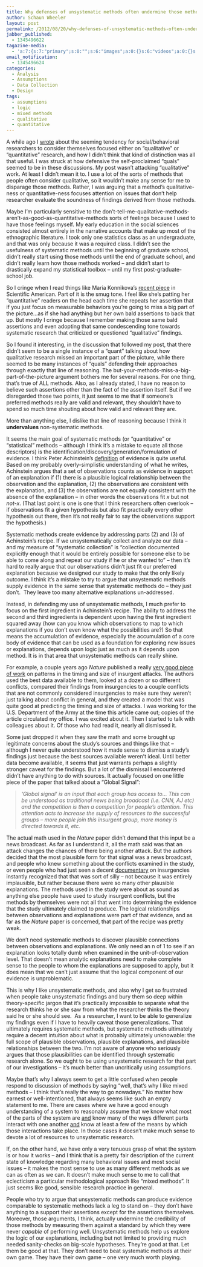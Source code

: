 ```yaml
---
title: Why defenses of unsystematic methods often undermine those methods instead
author: Schaun Wheeler
layout: post
permalink: /2012/08/20/why-defenses-of-unsystematic-methods-often-undermine-those-methods-instead/
jabber_published:
  - 1345496622
tagazine-media:
  - 'a:7:{s:7:"primary";s:0:"";s:6:"images";a:0:{}s:6:"videos";a:0:{}s:11:"image_count";i:0;s:6:"author";s:8:"20450928";s:7:"blog_id";s:8:"32115977";s:9:"mod_stamp";s:19:"2012-08-20 21:03:35";}'
email_notification:
  - 1345496624
categories:
  - Analysis
  - Assumptions
  - Data Collection
  - Design
tags:
  - assumptions
  - logic
  - mixed methods
  - qualitative
  - quantitative
---
```

A while ago I [wrote][1] about the seeming tendency for social/behavioral researchers to consider themselves focused either on “qualitative” or “quantitative” research, and how I didn’t think that kind of distinction was all that useful. I was struck at how defensive the self-proclaimed “quals” seemed to be in these discussions. My post wasn’t attacking “qualitative” work. At least I didn’t mean it to. I use a lot of the sorts of methods that people often consider qualitative, so it wouldn’t make any sense for me to disparage those methods. Rather, I was arguing that a method’s qualitative-ness or quantitative-ness focuses attention on issues that don’t help researcher evaluate the soundness of findings derived from those methods.<!--more-->

Maybe I’m particularly sensitive to the don’t-tell-me-qualitative-methods-aren’t-as-good-as-quantitative-methods sorts of feelings because I used to have those feelings myself. My early education in the social sciences consisted almost entirely in the narrative accounts that make up most of the ethnographic literature. I took only one statistics class as an undergraduate, and that was only because it was a required class. I didn’t see the usefulness of systematic methods until the beginning of graduate school, didn’t really start using those methods until the end of graduate school, and didn’t really learn how those methods worked – and didn’t start to drastically expand my statistical toolbox – until my first post-graduate-school job.

So I cringe when I read things like Maria Konnikova’s [recent piece][2] in Scientific American. Part of it is the smug tone. I feel like she’s patting her “quantitative” readers on the head each time she repeats her assertion that if you just focus on measurable behaviors you’re going to miss a big part of the picture…as if she had anything but her own bald assertions to back that up. But mostly I cringe because I remember making those same bald assertions and even adopting that same condescending tone towards systematic research that criticized or questioned “qualitative” findings.

So I found it interesting, in the discussion that followed my post, that there didn’t seem to be a single instance of a “quant” talking about how qualitative research missed an important part of the picture, while there seemed to be many instances of “quals” defending their approaches through exactly that line of reasoning. The but-your-methods-miss-a-big-part-of-the-picture argument bothers me for several reasons. For one thing, that’s true of ALL methods. Also, as I already stated, I have no reason to believe such assertions other than the fact of the assertion itself. But if we disregarded those two points, it just seems to me that if someone’s preferred methods really are valid and relevant, they shouldn’t have to spend so much time shouting about how valid and relevant they are.

More than anything else, I dislike that line of reasoning because I think it **undervalues** non-systematic methods.

It seems the main goal of systematic methods (or “quantitative” or “statistical” methods – although I think it’s a mistake to equate all those descriptors) is the identification/discovery/generation/formulation of evidence. I think Peter Achinstein’s [definition][3] of evidence is quite useful. Based on my probably overly-simplistic understanding of what he writes, Achinstein argues that a set of observations counts as evidence in support of an explanation if (1) there is a plausible logical relationship between the observation and the explanation, (2) the observations are consistent with the explanation, and (3) the observations are not equally consistent with the absence of the explanation – in other words the observations fit *x* but not *not-x*. (That last point is one is one that I think researchers often overlook – if observations fit a given hypothesis but also fit practically every other hypothesis out there, then it’s not really fair to say the observations support the hypothesis.)

Systematic methods create evidence by addressing parts (2) and (3) of Achinstein’s recipe. If we unsystematically collect and analyze our data – and my measure of “systematic collection” is “collection documented explicitly enough that it would be entirely possible for someone else to be able to come along and repeat our study if he or she wanted to” &#8211; then it’s hard to really argue that our observations didn’t just fit our preferred explanation because we designed our study to make that the only likely outcome. I think it’s a mistake to try to argue that unsystematic methods supply evidence in the same sense that systematic methods do – they just don’t.  They leave too many alternative explanations un-addressed.

Instead, in defending my use of unsystematic methods, I much prefer to focus on the first ingredient in Achinstein’s recipe. The ability to address the second and third ingredients is dependent upon having the first ingredient squared away (how can you know which observations to map to which explanations if you don’t even know what the possibilities are?) So that means the accumulation of evidence, especially the accumulation of a core body of evidence that can be used as a foundation for exploring new issues or explanations, depends upon logic just as much as it depends upon method. It is in that area that unsystematic methods can really shine.

For example, a couple years ago *Nature* published a really [very good piece of work][4] on patterns in the timing and size of insurgent attacks. The authors used the best data available to them, looked at a dozen or so different conflicts, compared their findings from insurgencies to a couple conflicts that are not commonly considered insurgencies to make sure they weren’t just talking about conflict in general, and they created a model that was quite good at predicting the timing and size of attacks. I was working for the U.S. Department of the Army at the time this article came out; copies of the article circulated my office. I was excited about it. Then I started to talk with colleagues about it. Of those who had read it, nearly all dismissed it.

Some just dropped it when they saw the math and some brought up legitimate concerns about the study’s sources and things like that – although I never quite understood how it made sense to dismiss a study’s findings just because the best sources available weren’t ideal. Until better data become available, it seems that just warrants perhaps a slightly stronger caveat for the findings. But a lot of the dismissal I encountered didn’t have anything to do with sources. It actually focused on one little piece of the paper that talked about a “Global Signal”:

> *‘Global signal’ is an input that each group has access to… This can be understood as traditional news being broadcast (i.e. CNN, AJ etc) and the competition is then a competition for people’s attention. This attention acts to increase the supply of resources to the successful groups – more people join this insurgent group, more money is directed towards it, etc.*

The actual math used in the *Nature* paper didn’t demand that this input be a news broadcast. As far as I understand it, all the math said was that an attack changes the chances of there being another attack. But the authors decided that the most plausible form for that signal was a news broadcast, and people who knew something about the conflicts examined in the study, or even people who had just seen a decent [documentary][5] on insurgencies instantly recognized that that was sort of silly – not because it was entirely implausible, but rather because there were so many other plausible explanations. The methods used in the study were about as sound as anything else people have used to study insurgent conflicts, but the methods by themselves were not all that went into determining the evidence that the study ultimately claimed to produce. The logical relationships between observations and explanations were part of that evidence, and as far as the *Nature* paper is concerned, that part of the recipe was pretty weak.

We don’t need systematic methods to discover plausible connections between observations and explanations. We only need an n of 1 to see if an explanation looks totally dumb when examined in the unit-of-observation level. That doesn’t mean analytic explanations need to make complete sense to the people to whom the explanations are supposed to apply, but it does mean that we can’t just assume that the logical component of our evidence is unproblematic.

This is why I like unsystematic methods, and also why I get so frustrated when people take unsystematic findings and bury them so deep within theory-specific jargon that it’s practically impossible to separate what the research thinks he or she saw from what the researcher thinks the theory said he or she should see.  As a researcher, I want to be able to generalize my findings even if I have to heavily caveat those generalizations. That ultimately requires systematic methods, but systematic methods ultimately require a decent intuition about what is probably ultimately unknowable: the full scope of plausible observations, plausible explanations, and plausible relationships between the two. I’m not aware of anyone who seriously argues that those plausibilities can be identified through systematic research alone. So we ought to be using unsystematic research for that part of our investigations – it’s much better than uncritically using assumptions.

Maybe that’s why I always seem to get a little confused when people respond to discussion of methods by saying “well, that’s why I like mixed methods – I think that’s really the way to go nowadays.” No matter how earnest or well-intentioned, that always seems like such an empty statement to me. There are cases where we have a good enough understanding of a system to reasonably assume that we know what most of the parts of the system are <span style="text-decoration: underline;">and</span> know many of the ways different parts interact with one another <span style="text-decoration: underline;">and</span> know at least a few of the means by which those interactions take place. In those cases it doesn’t make much sense to devote a lot of resources to unsystematic research.

If, on the other hand, we have only a very tenuous grasp of what the system is or how it works – and I think that is a pretty fair description of the current state of knowledge regarding many behavioral issues and most social issues – it makes the most sense to use as many different methods as we can as often as we can. It doesn’t make much sense to me to call that eclecticism a particular methodological approach like “mixed methods”. It just seems like good, sensible research practice in general.

People who try to argue that unsystematic methods can produce evidence comparable to systematic methods lack a leg to stand on – they don’t have anything to a support their assertions except for the assertions themselves. Moreover, those arguments, I think, actually undermine the credibility of those methods by measuring them against a standard by which they were never *capable* of performing well. Unsystematic methods help us explore the logic of our explanations, including but not limited to providing much needed sanity-checks on big-scale hypotheses. They’re good at that. Let them be good at that. They don’t need to beat systematic methods at their own game. They have their own game – one very much worth playing.

 [1]: http://housesofstones.github.io/2012/05/09/the-qualitativequantitative-divide-is-sort-of-useless-focus-on-replicability-instead/
 [2]: http://blogs.scientificamerican.com/literally-psyched/2012/08/10/humanities-arent-a-science-stop-treating-them-like-one/
 [3]: http://www.amazon.com/Evidence-Oxford-Studies-Philosophy-Science/dp/0195171713
 [4]: http://mathematicsofwar.com/
 [5]: http://www.pbs.org/wgbh/pages/frontline/talibanlines/